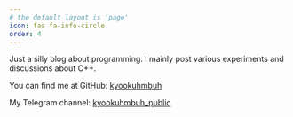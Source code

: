 ```yaml
---
# the default layout is 'page'
icon: fas fa-info-circle
order: 4
---
```


Just a silly blog about programming. 
I mainly post various experiments and discussions about C++.

You can find me at GitHub:
[kyookuhmbuh](https://github.com/kyookuhmbuh)

My Telegram channel:
[kyookuhmbuh_public](https://t.me/kyookuhmbuh_public)
